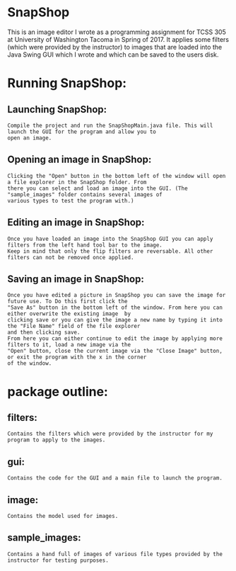 # SnapShop
This is an image editor I wrote as a programming assignment for TCSS 305 at University of Washington Tacoma in Spring of 2017. It applies some filters (which were provided by the instructor) to images that are loaded into the Java Swing GUI which I wrote and which can be saved to the users disk. 

# Running SnapShop:
## Launching SnapShop:
    Compile the project and run the SnapShopMain.java file. This will launch the GUI for the program and allow you to 
    open an image. 
## Opening an image in SnapShop:
    Clicking the "Open" button in the bottom left of the window will open a file explorer in the SnapShop folder. From
    there you can select and load an image into the GUI. (The "sample_images" folder contains several images of 
    various types to test the program with.) 
## Editing an image in SnapShop:
    Once you have loaded an image into the SnapShop GUI you can apply filters from the left hand tool bar to the image.
    Keep in mind that only the flip filters are reversable. All other filters can not be removed once applied. 
## Saving an image in SnapShop:
    Once you have edited a picture in SnapShop you can save the image for future use. To Do this first click the 
    "Save As" button in the bottom left of the window. From here you can either overwrite the existing image  by 
    clicking save or you can give the image a new name by typing it into the "File Name" field of the file explorer 
    and then clicking save. 
    From here you can either continue to edit the image by applying more filters to it, load a new image via the 
    "Open" button, close the current image via the "Close Image" button, or exit the program with the x in the corner 
    of the window. 
    
# package outline:
## filters:
    Contains the filters which were provided by the instructor for my program to apply to the images. 
## gui:
    Contains the code for the GUI and a main file to launch the program.
## image:
    Contains the model used for images. 
## sample_images: 
    Contains a hand full of images of various file types provided by the instructor for testing purposes.

